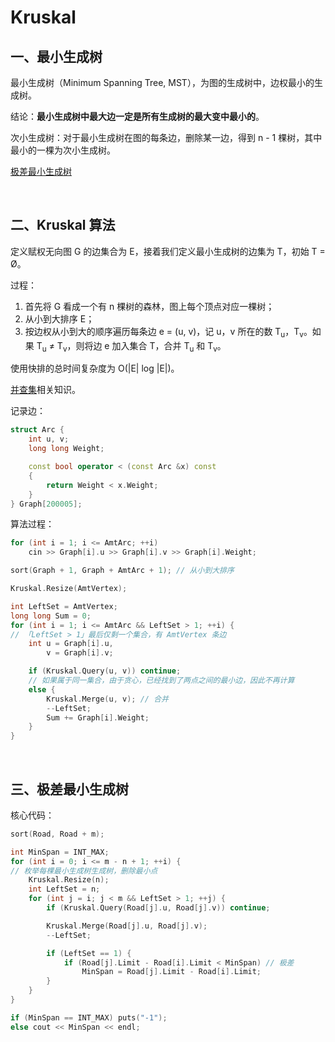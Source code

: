 # Kruskal

## 一、最小生成树

最小生成树（Minimum Spanning Tree, MST），为图的生成树中，边权最小的生成树。

结论：**最小生成树中最大边一定是所有生成树的最大变中最小的**。

次小生成树：对于最小生成树在图的每条边，删除某一边，得到 n - 1 棵树，其中最小的一棵为次小生成树。

[极差最小生成树](https://github.com/bufhdy/tot-problem/tree/master/materials/graph%20theory/Kruskal#三极差最小生成树)

<br />

## 二、Kruskal 算法

定义赋权无向图 G 的边集合为 E，接着我们定义最小生成树的边集为 T，初始 T = Ø。

过程：

1. 首先将 G 看成一个有 n 棵树的森林，图上每个顶点对应一棵树；
2. 从小到大排序 E；
3. 按边权从小到大的顺序遍历每条边 e = (u, v)，记 u，v 所在的数 T<sub>u</sub>，T<sub>v</sub>。如果 T<sub>u</sub> ≠ T<sub>v</sub>，则将边 e 加入集合 T，合并 T<sub>u</sub> 和 T<sub>v</sub>。

使用快排的总时间复杂度为 O(|E| log |E|)。

[并查集](https://github.com/bufhdy/tot-problem/tree/master/materials/disjoint)相关知识。

记录边：

```c++
struct Arc {
	int u, v;
	long long Weight;

	const bool operator < (const Arc &x) const
	{
		return Weight < x.Weight;
	}
} Graph[200005];
```

算法过程：

```c++
for (int i = 1; i <= AmtArc; ++i)
	cin >> Graph[i].u >> Graph[i].v >> Graph[i].Weight;

sort(Graph + 1, Graph + AmtArc + 1); // 从小到大排序

Kruskal.Resize(AmtVertex);

int LeftSet = AmtVertex;
long long Sum = 0;
for (int i = 1; i <= AmtArc && LeftSet > 1; ++i) {
// 「LeftSet > 1」最后仅剩一个集合，有 AmtVertex 条边
	int u = Graph[i].u,
		v = Graph[i].v;

	if (Kruskal.Query(u, v)) continue;
	// 如果属于同一集合，由于贪心，已经找到了两点之间的最小边，因此不再计算
	else {
		Kruskal.Merge(u, v); // 合并
		--LeftSet;
		Sum += Graph[i].Weight;
	}
}
```

<br />

## 三、极差最小生成树

核心代码：

```c++
sort(Road, Road + m);

int MinSpan = INT_MAX;
for (int i = 0; i <= m - n + 1; ++i) {
// 枚举每棵最小生成树生成树，删除最小点
	Kruskal.Resize(n);
	int LeftSet = n;
	for (int j = i; j < m && LeftSet > 1; ++j) { 		
		if (Kruskal.Query(Road[j].u, Road[j].v)) continue;

		Kruskal.Merge(Road[j].u, Road[j].v);
		--LeftSet;

		if (LeftSet == 1) {
			if (Road[j].Limit - Road[i].Limit < MinSpan) // 极差
				MinSpan = Road[j].Limit - Road[i].Limit;
		}
	}
}

if (MinSpan == INT_MAX) puts("-1");
else cout << MinSpan << endl;
```



